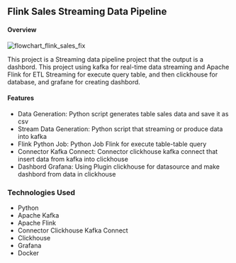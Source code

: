 ## Flink Sales Streaming Data Pipeline 

#### Overview 
![flowchart_flink_sales_fix](https://github.com/user-attachments/assets/8edfb6e9-de14-469c-81e2-45a366475095)

This project is a Streaming data pipeline project that the output is a dashbord. This project using kafka for real-time data streaming and Apache Flink for ETL Streaming for execute query table, and then clickhouse for database, and grafane for creating dashbord.

#### Features 
- Data Generation: Python script generates table sales data and save it as csv
- Stream Data Generation: Python script that streaming or produce data into kafka
- Flink Python Job: Python Job Flink for execute table-table query
- Connector Kafka Connect: Connector clickhouse kafka connect that insert data from kafka into clickhouse
- Dashbord Grafana: Using Plugin clickhouse for datasource and make dashbord from data in clickhouse

### Technologies Used 
- Python
- Apache Kafka
- Apache Flink
- Connector Clickhouse Kafka Connect
- Clickhouse
- Grafana
- Docker


